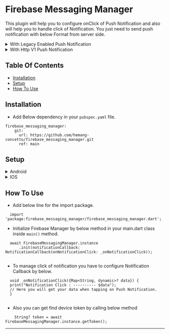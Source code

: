 # Firebase Messaging Manager

<p> This plugin will help you to configure onClick of Push Notification and also will help you to handle click of Notification. You just need to send push notification with below Format from server side.</p>

<details>
<summary>With Legacy Enabled Push Notification</summary>
<br/>

[https://fcm.googleapis.com/fcm/send](https://fcm.googleapis.com/fcm/send)

#### Header:

```Authorization : key=Your_Server_Key```

#### Payload:

```
      {
        "notification": {
            "body": "body",
            "title": "title",
            "mutable_content": false,
            "click_action": "FLUTTER_NOTIFICATION_CLICK"
        },
        "data":{
            "type":"type",
            "id":"id"
        },
        "to": "Your_Device_Token"
      }
```

</details>

<details>
<summary>With Http V1 Push Notification</summary>
<br/>

[https://fcm.googleapis.com/v1/projects/[Your-Project-ID]/messages:send](https://fcm.googleapis.com/v1/projects/[Your-Project-ID]/messages:send)

#### Header:

- For Authorization please follow below link for Http V1.\
  [https://firebase.google.com/docs/cloud-messaging/migrate-v1#update-authorization-of-send-requests](https://firebase.google.com/docs/cloud-messaging/migrate-v1#update-authorization-of-send-requests)

#### Payload:

```
        {
    "message": {
        "token": "your_device_token",
        "notification": {
            "title": "title",
            "body": "body"
        },
        "data": {
            "type": "type",
            "id": "id"
        },
        "android": {
            "notification": {
                "click_action": "FLUTTER_NOTIFICATION_CLICK"
            }
        },
        "apns": {
            "payload": {
                "aps": {
                    "mutable-content": 1,
                    "content-available": 1
                }
            }
        }
    }
}
```

</details>

## Table Of Contents

* [Installation](#Installation)
* [Setup](#Setup)
* [How To Use](#how-to-use)

## Installation

- Add Below dependency in your `pubspec.yaml` file.

```
firebase_messaging_manager:
    git:
      url: https://github.com/hemang-concetto/firebase_messaging_manager.git
      ref: main
```

## Setup

<details>
<summary>Android</summary>
<br>

- Add `google-services.json` to your `android/app` folder which is connected with your package name.
- Add 'app_icon.png' to your `android/app/src/main/drawable` folder.
- Add below `intent-filter` inside your `AndoridManifest.xml` and wrap it with
  your `MainActivity.kt`.
  ``` 
  <intent-filter>
                    <action android:name="FLUTTER_NOTIFICATION_CLICK" />
                    <category android:name="android.intent.category.DEFAULT" />
                </intent-filter>
  ```
- Add below line to your `android/app/build.gradle` at very bottom.
  ``` apply plugin: 'com.google.gms.google-services' ```

- Add classpath for google-services to your `android/build.gradle` as below.
  ```  classpath 'com.google.gms:google-services:4.3.10'  ```

</details>

<details>
<summary>IOS</summary>
<br>

- Add `GoogleService-Info.plist` to your `ios/Runner` folder which is connected with your bundle id.
- Also setup your iOS account as per below.
  [Configure IOS for Push Notification](https://firebase.google.com/docs/cloud-messaging/ios/client)
- Add below code if you face any error for iOS.
  `<key>FirebaseAppDelegateProxyEnabled</key>
  <false/>`

</details>

## How To Use
- Add below line for the import package.

```
  import 'package:firebase_messaging_manager/firebase_messaging_manager.dart';
```

- Initialize Firebase Manager by below method in your main.dart class inside `main()` method.

```
  await FirebaseMessagingManager.instance
      .init(notificationCallback: NotificationCallback(onNotificationClick: _onNotificationClick));
 
```
- To manage click of notification you have to configure Notification Callback by below.
```
  void _onNotificationClick({Map<String, dynamic>? data}) {
  print("Notification Click : ---------- $data");
  // Here you will get your data when tapping on Push Notification.
  }
 
```

- Also you can get find device token by calling below method

```
    String? token = await FirebaseMessagingManager.instance.getToken();
```

---
